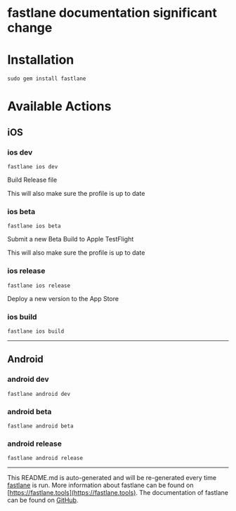 fastlane documentation
significant change
================
# Installation
```
sudo gem install fastlane
```
# Available Actions
## iOS
### ios dev
```
fastlane ios dev
```
Build Release file

This will also make sure the profile is up to date
### ios beta
```
fastlane ios beta
```
Submit a new Beta Build to Apple TestFlight

This will also make sure the profile is up to date
### ios release
```
fastlane ios release
```
Deploy a new version to the App Store
### ios build
```
fastlane ios build
```


----

## Android
### android dev
```
fastlane android dev
```

### android beta
```
fastlane android beta
```

### android release
```
fastlane android release
```


----

This README.md is auto-generated and will be re-generated every time [fastlane](https://fastlane.tools) is run.
More information about fastlane can be found on [https://fastlane.tools](https://fastlane.tools).
The documentation of fastlane can be found on [GitHub](https://github.com/fastlane/fastlane/tree/master/fastlane).

